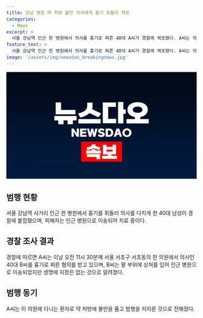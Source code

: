 ```yaml
---
title: 강남 병원 약 처방 불만 의사에게 흉기 휘둘러 체포
categories:
  - News
excerpt: >
  서울 강남역 인근 한 병원에서 의사를 흉기로 찌른 40대 A씨가 경찰에 체포됐다. A씨는 의사에게 상처를 입힌 혐의를 받고, 피해자는 병원으로 옮겨져 치료를 받고 있다. 경찰은 A씨를 살인미수 혐의로 조사 중이며, A씨는 약 처방에 불만을 품고 범행을 저지른 것으로 전해졌다. 현장 상황을 고려해 경찰은 살인미수 혐의로 조사 중이라고 밝혔다. (150자)
feature_text: >
  서울 강남역 인근 한 병원에서 의사를 흉기로 찌른 40대 A씨가 경찰에 체포됐다. A씨는 의사에게 상처를 입힌 혐의를 받고, 피해자는 병원으로 옮겨져 치료를 받고 있다. 경찰은 A씨를 살인미수 혐의로 조사 중이며, A씨는 약 처방에 불만을 품고 범행을 저지른 것으로 전해졌다. 현장 상황을 고려해 경찰은 살인미수 혐의로 조사 중이라고 밝혔다. (150자)
image: '/assets/img/newsdao_breakingnews.jpg'
---
```


<p><img src="/assets/img/newsdao_breakingnews.jpg" alt="implanttips 속보" /></p>

<h2 data-ke-size="size26">범행 현황</h2>

<p data-ke-size="size16">서울 강남역 사거리 인근 한 병원에서 흉기를 휘둘러 의사를 다치게 한 40대 남성이 경찰에 붙잡혔으며, 피해자는 인근 병원으로 이송되어 치료 중이다.</p>

<h2 data-ke-size="size26">경찰 조사 결과</h2>

<p data-ke-size="size16">경찰에 따르면 A씨는 이날 오전 11시 30분께 서울 서초구 서초동의 한 의원에서 의사인 40대 B씨를 흉기로 찌른 혐의를 받고 있으며, B씨는 팔 부위에 상처를 입어 인근 병원으로 이송되었지만 생명에 지장은 없는 것으로 알려졌다.</p>

<h2 data-ke-size="size26">범행 동기</h2>

<p data-ke-size="size16">A씨는 이 의원에 다니는 환자로 약 처방에 불만을 품고 범행을 저지른 것으로 전해졌다.</p>

